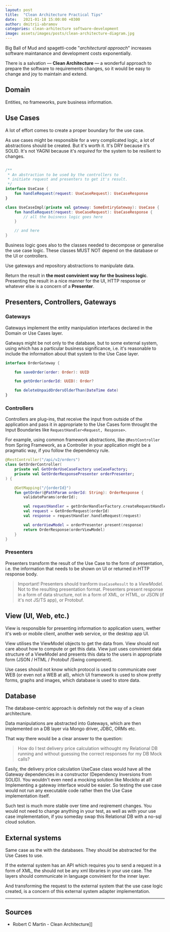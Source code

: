```yaml
---
layout: post
title:  "Clean Architecture Practical Tips"
date:   2021-01-18 15:00:00 +0300
author: dmitrii-abramov
categories: clean-arhitecture software-development
image: assets/images/posts/clean-architecture-diagram.jpg
---
```


Big Ball of Mud and spagetti-code "*architectural approach*" increases software maintanance and development costs exponentially. 

There is a salvation — **Clean Architecture** — a wonderful approach to prepare the software to requirements changes, so it would be easy to change and joy to maintain and extend.  

## Domain 

Entities, no frameworks, pure business information.

## Use Cases

A lot of effort comes to create a proper boundary for the use case.

As use cases might be responsible for a very complicated logic, a lot of abstractions should be created. But it's worth it. It's DRY because it's SOLID. It's not YAGNI because it's *required* for the system to be resilient to changes.

```kotlin

/**
 * An abstraction to be used by the controllers to 
 * initiate request and presenters to get it's result. 
 */
interface UseCase {
    fun handleRequest(request: UseCaseRequest): UseCaseResponse
}
```

```kotlin
class UseCaseImpl(private val gateway: SomeEntiryGateway): UseCase {
    fun handleRequest(request: UseCaseRequest): UseCaseResponse {
        // all the buisness logic goes here
    }

    // and here
}
```

Business logic goes also to the classes needed to decompose or generalise the use case logic. These classes MUST NOT depend on the database or the UI or controllers.

Use gateways and repository abstractions to manipulate data. 

Return the result in **the most convinient way for the business logic**. Presenting the result in a nice manner for the UI, HTTP response or whatever else is a concern of a **Presenter**.

## Presenters, Controllers, Gateways

### Gateways 

Gateways implement the entity manipulation interfaces declared in the Domain or Use Cases layer.

Gatways might be not only to the database, but to some external system, using which has a particular business significance, i.e. it's reasonable to include the information about that system to the Use Case layer.

```kotlin
interface OrderGateway {

    fun saveOrder(order: Order): UUID

    fun getOrder(orderId: UUID): Order?

    fun deleteUnpaidOrdersOlderThan(DateTime date)
}
```

### Controllers

Controllers are plug-ins, that receive the input from outside of the application and pass it in appropriate to the Use Cases form throught the Input Boundaries like `RequestHandler<Request, Response>`.

For example, using common framework abstractions, like `@RestController` from Spring Framework, as a Controller in your application might be a pragmatic way, if you follow the dependency rule.

```kotlin
@RestController("/api/v2/orders")
class GetOrderController(
    private val GetOrderUseCaseFactory useCaseFactory;
    private val GetOrderResponsePresenter orderPresenter;
) {

    @GetMapping("/{orderId}")
    fun getOrder(@PathParam orderId: String): OrderResponse {
        validateParams(orderId);

        val requestHandler = getOrderHandlerFactory.createRequestHandler()
        val request = GetOrderRequest(orderId)
        val response = requestHandler.handleRequest(request)

        val orderViewModel = orderPresenter.present(response)
        return OrderResponse(orderViewModel)
    }
}
```

### Presenters

Presenters transform the result of the Use Case to the form of presentation, i.e. the information that needs to be shown on UI or returned in HTTP response body.

> Important! Presenters should tranform `UseCaseResult` to a *ViewModel*. Not to the resulting presentation format. Presenters present response in a form of data structure, not in a form of XML, or HTML, or JSON (if it's not JS/TS app), or Protobuf.

## View (UI, Web, etc.)

View is responsible for presenting information to application users, wether it's web or mobile client, another web service, or the desktop app UI.

View utilises the ViewModel objects to get the data from. View should not care about how to compute or get this data. View just uses convinient data structure of a ViewModel and presents this data to the users in appropriate form (JSON / HTML / Protobuf /Swing component).

Use cases should not know which protocol is used to communicate over WEB (or even not a WEB at all), which UI framework is used to show pretty forms, graphs and images, which database is used to store data.

## Database

The database-centric approach is definitely not the way of a clean architecture.

Data manipulations are abstracted into Gateways, which are then implemented on a DB layer via Mongo driver, JDBC, ORMs etc.

That way there would be a clear answer to the question:

> How do I test delivery price calculation withought my Relational DB running and without guessing the correct responses for my DB Mock calls?

Easily, the delivery price calculation UseCase class would have all the Gateway dependencies in a constructor (Dependency Inversions from SOLID). You wouldn't even need a mocking solution like Mockito at all! Implementing a gateway interface would be easier. So testing the use case would not run any executable code rather then the Use Case implementation itself.

Such test is much more stable over time and reqirement changes. You would not need to change anything in your test, as well as with your use case implementation, if you someday swap this Relational DB with a no-sql cloud solution.

## External systems

Same case as the with the databases. They should be abstracted for the Use Cases to use.

If the external system has an API which requires you to send a request in a form of XML, the should not be any xml libraries in your use case. The layers should communicate in language convinient for the inner layer. 

And transforming the request to the external system that the use case logic created, is a concern of this external system adapter implementation.

___

## Sources
- Robert C Martin - Clean Architecture]]